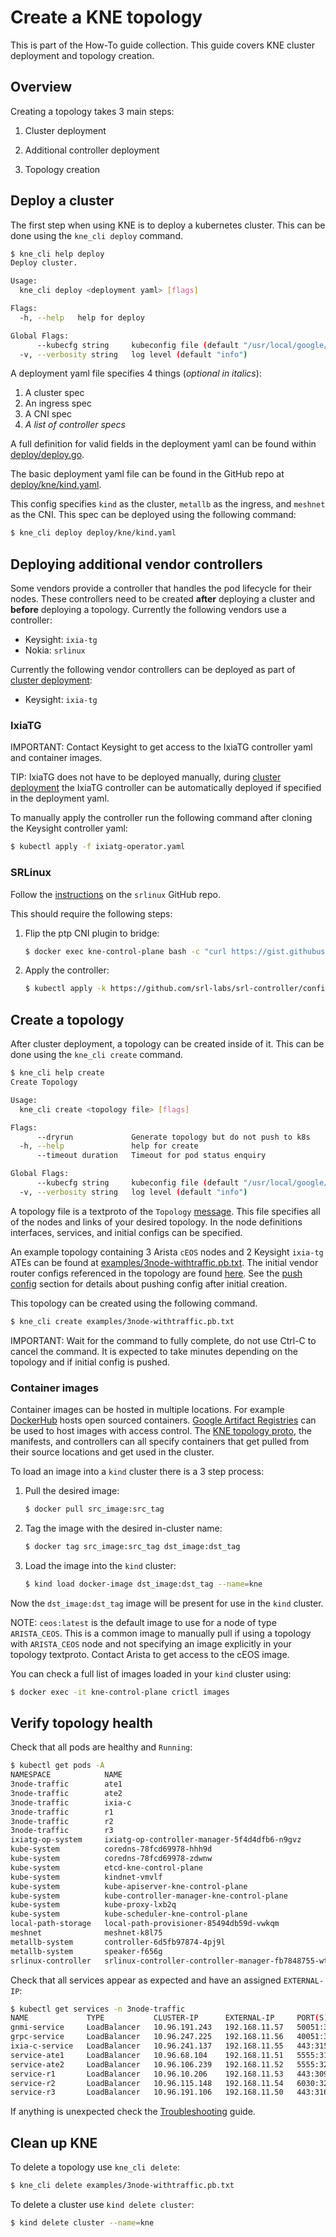 # Create a KNE topology

This is part of the How-To guide collection. This guide covers KNE cluster
deployment and topology creation.

## Overview

Creating a topology takes 3 main steps:

1.  Cluster deployment

1.  Additional controller deployment

1.  Topology creation

## Deploy a cluster

The first step when using KNE is to deploy a kubernetes cluster. This can be
done using the `kne_cli deploy` command.

```bash
$ kne_cli help deploy
Deploy cluster.

Usage:
  kne_cli deploy <deployment yaml> [flags]

Flags:
  -h, --help   help for deploy

Global Flags:
      --kubecfg string     kubeconfig file (default "/usr/local/google/home/{{USERNAME}}/.kube/config")
  -v, --verbosity string   log level (default "info")
```

A deployment yaml file specifies 4 things (*optional in italics*):

1.  A cluster spec
1.  An ingress spec
1.  A CNI spec
1.  *A list of controller specs*

A full definition for valid fields in the deployment yaml can be found within
[deploy/deploy.go](https://github.com/openconfig/kne/blob/816133f1cb563555bcdcb12eb27874b77dd41d1d/deploy/deploy.go#L212).

The basic deployment yaml file can be found in the GitHub repo at
[deploy/kne/kind.yaml](https://github.com/openconfig/kne/blob/df91c62eb7e2a1abbf0a803f5151dc365b6f61da/deploy/kne/kind.yaml).

This config specifies `kind` as the cluster, `metallb` as the ingress, and
`meshnet` as the CNI. This spec can be deployed using the following command:

```bash
$ kne_cli deploy deploy/kne/kind.yaml
```

## Deploying additional vendor controllers

Some vendors provide a controller that handles the pod lifecycle for their
nodes. These controllers need to be created **after** deploying a cluster and
**before** deploying a topology. Currently the following vendors use a
controller:

-   Keysight: `ixia-tg`
-   Nokia: `srlinux`

Currently the following vendor controllers can be deployed as part of
[cluster deployment](#deploy_a_cluster):

-   Keysight: `ixia-tg`

### IxiaTG

IMPORTANT: Contact Keysight to get access to the IxiaTG controller yaml and
container images.

TIP: IxiaTG does not have to be deployed manually, during
[cluster deployment](#deploy_a_cluster) the IxiaTG controller can be
automatically deployed if specified in the deployment yaml.

To manually apply the controller run the following command after cloning the
Keysight controller yaml:

```bash
$ kubectl apply -f ixiatg-operator.yaml
```

### SRLinux

Follow the [instructions](https://github.com/srl-labs/srl-controller#readme) on
the `srlinux` GitHub repo.

This should require the following steps:

1.  Flip the ptp CNI plugin to bridge:

    ```bash
    $ docker exec kne-control-plane bash -c "curl https://gist.githubusercontent.com/hellt/806e6cc8d6ae49e2958f11b4a1fc3091/raw/8f45ad34f60b6128af78b4766aa4cae7b54bf881/bridge.sh |  /bin/bash"
    ```

1.  Apply the controller:

    ```bash
    $ kubectl apply -k https://github.com/srl-labs/srl-controller/config/default
    ```

## Create a topology

After cluster deployment, a topology can be created inside of it. This can be
done using the `kne_cli create` command.

```bash
$ kne_cli help create
Create Topology

Usage:
  kne_cli create <topology file> [flags]

Flags:
      --dryrun             Generate topology but do not push to k8s
  -h, --help               help for create
      --timeout duration   Timeout for pod status enquiry

Global Flags:
      --kubecfg string     kubeconfig file (default "/usr/local/google/home/{{USERNAME}}/.kube/config")
  -v, --verbosity string   log level (default "info")
```

A topology file is a textproto of the `Topology`
[message](https://github.com/openconfig/kne/blob/df91c62eb7e2a1abbf0a803f5151dc365b6f61da/proto/topo.proto#L26).
This file specifies all of the nodes and links of your desired topology. In the
node definitions interfaces, services, and initial configs can be specified.

An example topology containing 3 Arista `cEOS` nodes and 2 Keysight `ixia-tg`
ATEs can be found at
[examples/3node-withtraffic.pb.txt](https://github.com/openconfig/kne/blob/df91c62eb7e2a1abbf0a803f5151dc365b6f61da/examples/3node-withtraffic.pb.txt).
The initial vendor router configs referenced in the topology are found
[here](https://github.com/openconfig/kne/blob/df91c62eb7e2a1abbf0a803f5151dc365b6f61da/examples/ceos-withtraffic/).
See the [push config](interact_topology.md#push_config) section for details
about pushing config after initial creation.

This topology can be created using the following command.

```bash
$ kne_cli create examples/3node-withtraffic.pb.txt
```

IMPORTANT: Wait for the command to fully complete, do not use Ctrl-C to cancel
the command. It is expected to take minutes depending on the topology and if
initial config is pushed.

### Container images

Container images can be hosted in multiple locations. For example
[DockerHub](https://hub.docker.com/) hosts open sourced containers.
[Google Artifact Registries](https://cloud.google.com/artifact-registry) can be
used to host images with access control. The
[KNE topology proto](https://github.com/openconfig/kne/blob/df91c62eb7e2a1abbf0a803f5151dc365b6f61da/proto/topo.proto#L117),
the manifests, and controllers can all specify containers that get pulled from
their source locations and get used in the cluster.

To load an image into a `kind` cluster there is a 3 step process:

1.  Pull the desired image:

    ```bash
    $ docker pull src_image:src_tag
    ```

1.  Tag the image with the desired in-cluster name:

    ```bash
    $ docker tag src_image:src_tag dst_image:dst_tag
    ```

1.  Load the image into the `kind` cluster:

    ```bash
    $ kind load docker-image dst_image:dst_tag --name=kne
    ```

Now the `dst_image:dst_tag` image will be present for use in the `kind` cluster.

NOTE: `ceos:latest` is the default image to use for a node of type
`ARISTA_CEOS`. This is a common image to manually pull if using a topology with
`ARISTA_CEOS` node and not specifying an image explicitly in your topology
textproto. Contact Arista to get access to the cEOS image.

You can check a full list of images loaded in your `kind` cluster using:

```bash
$ docker exec -it kne-control-plane crictl images
```

## Verify topology health

Check that all pods are healthy and `Running`:

```bash
$ kubectl get pods -A
NAMESPACE            NAME                                                    READY   STATUS    RESTARTS   AGE
3node-traffic        ate1                                                    2/2     Running   0          97s
3node-traffic        ate2                                                    2/2     Running   0          97s
3node-traffic        ixia-c                                                  3/3     Running   0          97s
3node-traffic        r1                                                      1/1     Running   0          99s
3node-traffic        r2                                                      1/1     Running   0          98s
3node-traffic        r3                                                      1/1     Running   0          99s
ixiatg-op-system     ixiatg-op-controller-manager-5f4d4dfb6-n9gvz            2/2     Running   0          3m14s
kube-system          coredns-78fcd69978-hhh9d                                1/1     Running   0          4m48s
kube-system          coredns-78fcd69978-zdwnw                                1/1     Running   0          4m48s
kube-system          etcd-kne-control-plane                                  1/1     Running   0          5m3s
kube-system          kindnet-vmvlf                                           1/1     Running   0          4m49s
kube-system          kube-apiserver-kne-control-plane                        1/1     Running   0          5m3s
kube-system          kube-controller-manager-kne-control-plane               1/1     Running   0          5m3s
kube-system          kube-proxy-lxb2q                                        1/1     Running   0          4m49s
kube-system          kube-scheduler-kne-control-plane                        1/1     Running   0          5m4s
local-path-storage   local-path-provisioner-85494db59d-vwkqm                 1/1     Running   0          4m48s
meshnet              meshnet-k8l75                                           1/1     Running   0          4m29s
metallb-system       controller-6d5fb97874-4pj9l                             1/1     Running   0          4m48s
metallb-system       speaker-f656g                                           1/1     Running   0          4m39s
srlinux-controller   srlinux-controller-controller-manager-fb7848755-wtc54   2/2     Running   0          2m13s
```

Check that all services appear as expected and have an assigned `EXTERNAL-IP`:

```bash
$ kubectl get services -n 3node-traffic
NAME             TYPE           CLUSTER-IP      EXTERNAL-IP     PORT(S)                                     AGE
gnmi-service     LoadBalancer   10.96.191.243   192.168.11.57   50051:30922/TCP                             4m
grpc-service     LoadBalancer   10.96.247.225   192.168.11.56   40051:31538/TCP                             4m
ixia-c-service   LoadBalancer   10.96.241.137   192.168.11.55   443:31583/TCP                               4m
service-ate1     LoadBalancer   10.96.68.104    192.168.11.51   5555:31580/TCP,50071:31365/TCP              4m2s
service-ate2     LoadBalancer   10.96.106.239   192.168.11.52   5555:32132/TCP,50071:32122/TCP              4m2s
service-r1       LoadBalancer   10.96.10.206    192.168.11.53   443:30941/TCP,22:30516/TCP,6030:32656/TCP   4m2s
service-r2       LoadBalancer   10.96.115.148   192.168.11.54   6030:32507/TCP,443:30996/TCP,22:30123/TCP   4m1s
service-r3       LoadBalancer   10.96.191.106   192.168.11.50   443:31680/TCP,22:32003/TCP,6030:31883/TCP   4m2s
```

If anything is unexpected check the [Troubleshooting](troubleshoot.md) guide.

## Clean up KNE

To delete a topology use `kne_cli delete`:

```bash
$ kne_cli delete examples/3node-withtraffic.pb.txt
```

To delete a cluster use `kind delete cluster`:

```bash
$ kind delete cluster --name=kne
```

